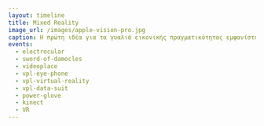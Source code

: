 ```yaml
---
layout: timeline 
title: Mixed Reality 
image_url: /images/apple-vision-pro.jpg
caption: Η πρώτη ιδέα για τα γυαλιά εικονικής πραγματικότητας εμφανίστηκε από τον κινηματογραφίστα Morton Heilig το 1956 και υλοποιήθηκε το 1962 με το Sensorama. Συνδυάζονταν έγχρωμο 3D βίντεο, ήχος, δονήσεις, μυρωδιές και ατμοσφαιρικά φαινόμενα.
events:
  - electrocular 
  - sword-of-damocles 
  - videoplace
  - vpl-eye-phone
  - vpl-virtual-reality
  - vpl-data-suit
  - power-glove
  - kinect
  - VR 
---
```

